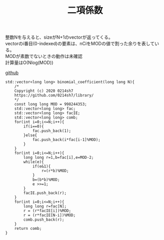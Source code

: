 ﻿---
title: "二項係数"
permalink: /posts/binomial-coefficient
writer: 0214sh7
layout: post
---

整数Nを与えると、sizeがN+1のvectorが返ってくる。<br>
vectorのi番目(0-indexed)の要素は、nCiをMODの値で割った余りを表している。<br>
MODが素数でないときの動作は未確認<br>
計算量はΟ(Nlog(MOD))<br>


[github](https://github.com/0214sh7/procon-library/blob/master/math/binomial%20coefficient.cpp)

~~~
std::vector<long long> binomial_coefficient(long long N){
    /*
    Copyright (c) 2020 0214sh7
    https://github.com/0214sh7/library/
    */
    const long long MOD = 998244353;
    std::vector<long long> fac;
    std::vector<long long> facIE;
    std::vector<long long> comb;
    for(int i=0;i<=N;i++){
        if(i==0){
            fac.push_back(1);
        }else{
            fac.push_back(i*fac[i-1]%MOD);
        }
    }
    for(int i=0;i<=N;i++){
        long long r=1,b=fac[i],e=MOD-2;
        while(e){
            if(e&1){
                r=(r*b)%MOD;
            }
            b=(b*b)%MOD;
            e >>=1;
        }
        facIE.push_back(r);
    }
    for(int i=0;i<=N;i++){
        long long r=fac[N];
        r = (r*facIE[i])%MOD;
        r = (r*facIE[N-i])%MOD;
        comb.push_back(r);
    }
    return comb;
}
~~~